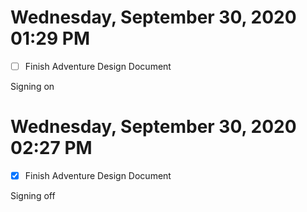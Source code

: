 # Wednesday, September 30, 2020 01:29 PM
- [ ] Finish Adventure Design Document

Signing on

# Wednesday, September 30, 2020 02:27 PM
- [x] Finish Adventure Design Document

Signing off